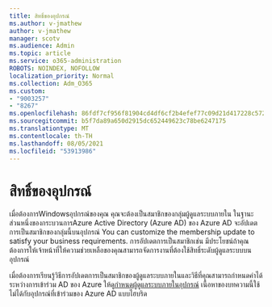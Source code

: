 ```yaml
---
title: สิทธิ์ของอุปกรณ์
ms.author: v-jmathew
author: v-jmathew
manager: scotv
ms.audience: Admin
ms.topic: article
ms.service: o365-administration
ROBOTS: NOINDEX, NOFOLLOW
localization_priority: Normal
ms.collection: Adm_O365
ms.custom:
- "9003257"
- "8267"
ms.openlocfilehash: 86fdf7cf956f81904cd4df6cf2b4efef77c09d21d417228c5722f5afcbe5727f
ms.sourcegitcommit: b5f7da89a650d2915dc652449623c78be6247175
ms.translationtype: MT
ms.contentlocale: th-TH
ms.lasthandoff: 08/05/2021
ms.locfileid: "53913986"
---
```

# <a name="device-permissions"></a>สิทธิ์ของอุปกรณ์

เมื่อต้องการWindowsอุปกรณ์ของคุณ คุณจะต้องเป็นสมาชิกของกลุ่มผู้ดูแลระบบภายใน ในฐานะส่วนหนึ่งของกระบวนการAzure Active Directory (Azure AD) ของ Azure AD จะอัปเดตการเป็นสมาชิกของกลุ่มนี้บนอุปกรณ์ You can customize the membership update to satisfy your business requirements. การอัปเดตการเป็นสมาชิกเช่น มีประโยชน์ถ้าคุณต้องการให้เจ้าหน้าที่ให้ความช่วยเหลือของคุณสามารถจัดการงานที่ต้องใช้สิทธิ์ระดับผู้ดูแลระบบบนอุปกรณ์

เมื่อต้องการเรียนรู้วิธีการอัปเดตการเป็นสมาชิกของผู้ดูแลระบบภายในและวิธีที่คุณสามารถกําหนดค่าได้ระหว่างการเข้าร่วม AD ของ Azure ให้ดู[กําหนดผู้ดูแลระบบภายในอุปกรณ์](https://docs.microsoft.com/azure/active-directory/devices/assign-local-admin) เนื้อหาของบทความนี้ใช้ไม่ได้กับอุปกรณ์ที่เข้าร่วมของ Azure AD แบบไฮบริด
